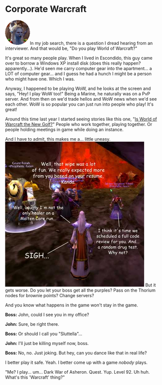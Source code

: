 # Corporate Warcraft

![headshot.gif](../uploads/2007/01/headshot.gif)In my job search, there is a question I dread hearing from an interviewer. And that would be, "Do you play World of Warcraft?"

It's great so many people play. When I lived in Escondido, this guy came over to borrow a Windows XP install disk (does this really happen? apparently...). He'd seen me carry computer gear into the apartment... a LOT of computer gear... and I guess he had a hunch I might be a person who might have one. Which I was.

Anyway, I happened to be playing WoW, and he looks at the screen and says, "Hey! I play WoW too!" Being a Marine, he naturally was on a PvP server. And from then on we'd trade hellos and WoW news when we'd see each other. WoW is so popular you can just run into people who play! It's great!

Around this time last year I started seeing stories like this one, "[Is World of Warcraft the New Golf?](http://www.1up.com/do/newsStory?cId=3147826)" People who work together, playing together. Or people holding meetings in game while doing an instance.

And I have to admit, this makes me a... little uneasy.
![warcraft.jpg](../uploads/2007/01/warcraft.jpg)
But it gets worse. Do you let your boss get all the purples? Pass on the Thorium nodes for brownie points? Change servers?

And you know what happens in the game won't stay in the game.

**Boss:** John, could I see you in my office?

**John:** Sure, be right there.

**Boss:** Or should I call you "Sluttella"...

**John:** I'll just be killing myself now, boss.

**Boss:** No, no. Just joking. But hey, can you dance like that in real life?

I better play it safe. Yeah. I better come up with a game *nobody* plays.

"Me? I play... um... Dark War of Asheron. Quest. Yup. Level 92. Uh huh. What's this 'Warcraft' thing?"

